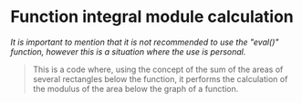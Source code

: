 # Function integral module calculation
 _It is important to mention that it is not recommended to use the "eval()" function, however this is a situation where the use is personal._
 
 
> This is a code where, using the concept of the sum of the areas of several rectangles below the function, it performs the calculation of the modulus of the area below the graph of a function.
